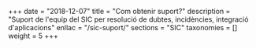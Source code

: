 +++
date        = "2018-12-07"
title       = "Com obtenir suport?"
description = "Suport de l'equip del SIC per resolució de dubtes, incidències, integració d'aplicacions"
enllac		= "/sic-suport/"
sections    = "SIC"
taxonomies  = []
weight 		= 5
+++
